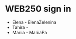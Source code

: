 # WEB250 sign in 

<ul>
  <li>Elena - ElenaZelenina</li>
  <li>Tahira -</li>
  <li>Mariia - MariiaPa</li>
 </ul>
